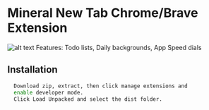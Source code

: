 
# Mineral New Tab Chrome/Brave Extension
![alt text](https://ph-files.imgix.net/cc5fa08d-89d7-4eb8-9984-51be11d18a9a.jpeg?auto=format&auto=compress&codec=mozjpeg&cs=strip)
Features:
Todo lists, Daily backgrounds, App Speed dials

## Installation

```bash
  Download zip, extract, then click manage extensions and 
  enable developer mode.
  Click Load Unpacked and select the dist folder.
```
    

